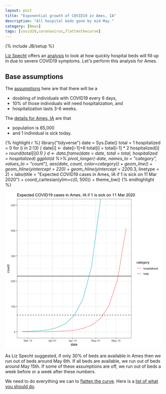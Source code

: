 ```yaml
---
layout: post
title: "Exponential growth of COVID19 in Ames, IA"
description: "All hospital beds gone by mid May."
category: [News]
tags: [covid19,coronavirus,flattenthecurve]
---
```


{% include JB/setup %}

[Liz Specht](https://twitter.com/LizSpecht) offers an 
[analysis](https://www.statnews.com/2020/03/10/simple-math-alarming-answers-covid-19/) 
to look at how quickly hospital beds will fill up in due to severe COVID19
symptoms. Let's perform this analysis for Ames. 

## Base assumptions

The 
[assumptions](https://www.statnews.com/2020/03/10/simple-math-alarming-answers-covid-19/) here are that there will be a 

  - doubling of individuals with COVID19 every 6 days,
  - 10% of those individuals will need hospitalization, and
  - hospitalization lasts 3-6 weeks.
  
The 
[details for Ames, IA](https://en.wikipedia.org/wiki/Ames,_Iowa#2010_census) 
are that 

  - population is 65,000
  - and 1 individual is sick today.
  

  

{% highlight r %}
library("tidyverse")
date = Sys.Date()
total = 1
hospitalized = 0
for (i in 2:13) {
  date[i] <- date[i-1]+6
  total[i] = total[i-1] * 2
  hospitalized[i] = round(total[i]*0.1)
}
d <- data.frame(date = date,
                total = total,
                hospitalized = hospitalized)
ggplot(d %>% 
         pivot_longer(-date, 
                      names_to = "category", values_to = "count"), 
       aes(date, count, color=category)) + 
  geom_line() + 
  geom_hline(yintercept = 220) +
  geom_hline(yintercept = 220*0.3, linetype = 2) + 
  labs(title = "Expected COVID19 cases in Ames, IA if 1 is sick on 11 Mar 2020") + 
  coord_cartesian(ylim=c(0, 500)) +
  theme_bw()
{% endhighlight %}

![center](/../figs/2020-03-11-exponential-growth-of-covid19-in-ames/exponential-growth-Ames-1.png)

As Liz Specht suggested, 
if only 30% of beds are available in Ames then we run out of beds around 
May 6th. 
If all beds are available, we run out of beds around May 15th. 
If some of these assumptions are off, we run out of beds a week before or a 
week after these numbers. 

We need to do everything we can to [flatten the curve](https://www.flattenthecurve.com/).
Here is a [list of what you should do](https://www.flattenthecurve.com/#Do).
